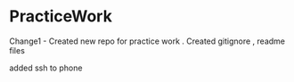 # PracticeWork

Change1 - Created new repo for practice work . Created gitignore , readme files 


added ssh to phone 
